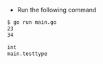 - Run the following command

```bash
$ go run main.go                  
23
34

int
main.testtype
```